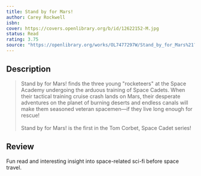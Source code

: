 ```yaml
---
title: Stand by for Mars!
author: Carey Rockwell
isbn: 
cover: https://covers.openlibrary.org/b/id/12622152-M.jpg
status: Read
rating: 3.75
source: "https://openlibrary.org/works/OL7477297W/Stand_by_for_Mars%21?edition=standard_ebooks%3Acarey-rockwell/stand-by-for-mars"
---
```


## Description

> Stand by for Mars! finds the three young "rocketeers" at the Space Academy undergoing the arduous training of Space Cadets. When their tactical training cruise crash lands on Mars, their desperate adventures on the planet of burning deserts and endless canals will make them seasoned veteran spacemen—if they live long enough for rescue!  
> <br>
> Stand by for Mars! is the first in the Tom Corbet, Space Cadet series!


## Review

Fun read and interesting insight into space-related sci-fi before space travel. 
